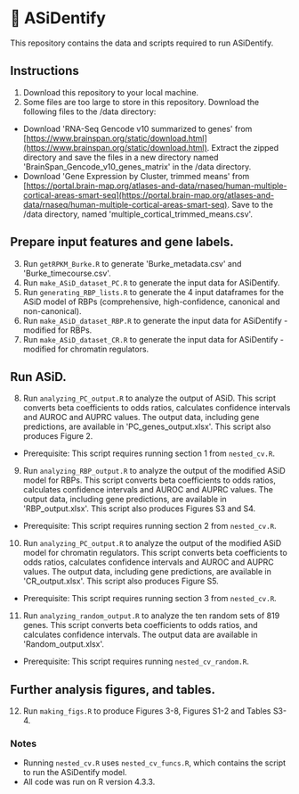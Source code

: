 # :brain: ASiDentify

This repository contains the data and scripts required to run ASiDentify.

## Instructions
1. Download this repository to your local machine.
2. Some files are too large to store in this repository. Download the following files to the /data directory:
* Download 'RNA-Seq Gencode v10 summarized to genes' from [https://www.brainspan.org/static/download.html](https://www.brainspan.org/static/download.html). Extract the zipped directory and save the files in a new directory named 'BrainSpan_Gencode_v10_genes_matrix' in the /data directory.
* Download 'Gene Expression by Cluster, trimmed means' from [https://portal.brain-map.org/atlases-and-data/rnaseq/human-multiple-cortical-areas-smart-seq](https://portal.brain-map.org/atlases-and-data/rnaseq/human-multiple-cortical-areas-smart-seq). Save to the /data directory, named 'multiple_cortical_trimmed_means.csv'.

## Prepare input features and gene labels. 
3. Run `getRPKM_Burke.R` to generate 'Burke_metadata.csv' and 'Burke_timecourse.csv'.
4. Run `make_ASiD_dataset_PC.R` to generate the input data for ASiDentify. 
5. Run `generating_RBP_lists.R` to generate the 4 input dataframes for the ASiD model of RBPs (comprehensive, high-confidence, canonical and non-canonical). 
6. Run `make_ASiD_dataset_RBP.R` to generate the input data for ASiDentify - modified for RBPs. 
7. Run `make_ASiD_dataset_CR.R` to generate the input data for ASiDentify - modified for chromatin regulators. 

## Run ASiD.
8. Run `analyzing_PC_output.R` to analyze the output of ASiD. This script converts beta coefficients to odds ratios, calculates confidence intervals and AUROC and AUPRC values. The output data, including gene predictions, are available in 'PC_genes_output.xlsx'. This script also produces Figure 2.
* Prerequisite: This script requires running section 1 from `nested_cv.R`.

9. Run `analyzing_RBP_output.R` to analyze the output of the modified ASiD model for RBPs. This script converts beta coefficients to odds ratios, calculates confidence intervals and AUROC and AUPRC values. The output data, including gene predictions, are available in 'RBP_output.xlsx'. This script also produces Figures S3 and S4.
* Prerequisite: This script requires running section 2 from `nested_cv.R`.

10. Run `analyzing_PC_output.R` to analyze the output of the modified ASiD model for chromatin regulators. This script converts beta coefficients to odds ratios, calculates confidence intervals and AUROC and AUPRC values. The output data, including gene predictions, are available in 'CR_output.xlsx'. This script also produces Figure S5.
* Prerequisite: This script requires running section 3 from `nested_cv.R`.

11. Run `analyzing_random_output.R` to analyze the ten random sets of 819 genes. This script converts beta coefficients to odds ratios, and calculates confidence intervals. The output data are available in 'Random_output.xlsx'. 
* Prerequisite: This script requires running `nested_cv_random.R`.

## Further analysis figures, and tables.
12. Run `making_figs.R` to produce Figures 3-8, Figures S1-2 and Tables S3-4.



### Notes
* Running `nested_cv.R` uses `nested_cv_funcs.R`, which contains the script to run the ASiDentify model. 
* All code was run on R version 4.3.3.
